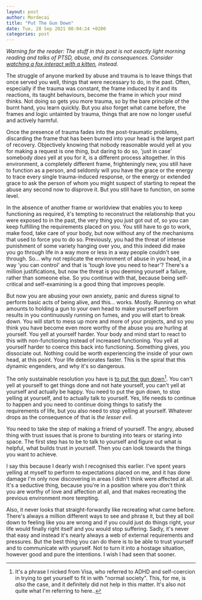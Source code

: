 ```yaml
---
layout: post
author: Mordecai
title: "Put The Gun Down"
date: Tue, 28 Sep 2021 08:04:24 +0200
categories: post
---
```


*Warning for the reader: The stuff in this post is not exactly light morning
reading and talks of PTSD, abuse, and its consequences. Consider [watching a fox
interact with a kitten](https://www.reddit.com/r/aww/comments/pwox4a/a_london_fox_came_to_hang_out_with_my_kitten/), instead.*

The struggle of anyone marked by abuse and trauma is to leave things that once
served you well, things that were necessary to do, in the past. Often,
especially if the trauma was constant, the frame induced by it and its
reactions, its taught behaviours, become the frame in which your mind
thinks. Not doing so gets you more trauma, so by the bare principle of the burnt
hand, you learn quickly. But you also forget what came before, the frames and
logic untainted by trauma, things that are now no longer useful and actively
harmful.

Once the presence of trauma fades into the post-traumatic problems, discarding
the frame that has been burned into your head is the largest part of
recovery. Objectively knowing that nobody reasonable would yell at you for
making a request is one thing, but daring to do so, 'just in case' somebody
*does* yell at you for it, is a different process altogether. In this
environment, a completely different frame, frighteningly new, you still have to
function as a person, and seldomly will you have the grace or the energy to
trace every single trauma-induced response, or the energy or extended grace to
ask the person of whom you might suspect of starting to repeat the abuse any
second now to disprove it. But you still have to function, on some level.

In the absence of another frame or worldview that enables you to keep
functioning as required, it's tempting to reconstruct the relationship that you
were exposed to in the past, the very thing you just got out of, so you can keep
fulfilling the requirements placed on you. You still have to go to work, make
food, take care of your body, but now without any of the mechanisms that used to
force you to do so. Previously, you had the threat of intense punishment of some
variety hanging over you, and this indeed did make you go through life in a way
more or less in a way people couldn't see through. So... why not replicate the
environment of abuse in you head, in a way 'you can control' and that is 'tough
love you need to hear'? There's a million justifications, but now the threat is
you deeming yourself a failure, rather than someone else. So you continue with
that, because being self-critical and self-examining is a good thing that
improves people.

But now you are abusing your own anxiety, panic and duress signal to perform
basic acts of being alive, and this... works. Mostly. Running on what amounts to
holding a gun to your own head to make yourself perform results in you
continuously running on fumes, and you will start to break down. You will start
to mess up more and more of your projects, and so you think you have become even
more worthy of the abuse you are hurling at yourself. You yell at yourself
harder. Your body and mind start to react to this with non-functioning instead
of increased functioning. You yell at yourself harder to coerce this back into
functioning. Something gives, you dissociate out. Nothing could be worth
experiencing the inside of your own head, at this point. Your life deteriorates
faster. This is the spiral that this dynamic engenders, and why it's so
dangerous.

The only sustainable resolution you have is [to put the gun
down][visa-thread][^1]. You can't yell at yourself to get things done and not
hate yourself, you can't yell at yourself and actually be happy. You need to put
the gun down, to stop yelling at yourself, and to actually talk to
yourself. Yes, life needs to continue to happen and you need to continue doing
things to satisfy the requirements of life, but you also need to stop yelling at
yourself. Whatever drops as the consequence of that is _the lesser evil_.

You need to take the step of making a friend of yourself. The angry, abused
thing with trust issues that is prone to bursting into tears or staring into
space. The first step has to be to talk to yourself and figure out what is
helpful, what builds trust in yourself. Then you can look towards the things you
want to achieve.

I say this because I dearly wish I recognised this earlier. I've spent years
yelling at myself to perform to expectations placed on me, and it has done
damage I'm only now discovering in areas I didn't think were affected at
all. It's a seductive thing, because you're in a position where you don't think
you are worthy of love and affection at all, and that makes recreating the
previous environment more tempting.

Also, it never looks that straight-forwardly like recreating what came
before. There's always a million different ways to see and phrase it, but they
all boil down to feeling like you are wrong and if you could just do things
right, your life would finally right itself and you would stop suffering. Sadly,
it's never that easy and instead it's nearly always a web of external
requirements and pressures. But the best thing you can do there is to be able to
trust yourself and to communicate with yourself. Not to turn it into a hostage
situation, however good and pure the intentions. I wish I had seen that sooner.


[visa-thread]: https://mobile.twitter.com/visakanv/status/1405255760922038273
[^1]: It's a phrase I nicked from Visa, who referred to ADHD and self-coercion
    in trying to get yourself to fit in with "normal society". This, for me, is
    *also* the case, and it definitely did not help in this matter. It's also
    not quite what I'm referring to here..
